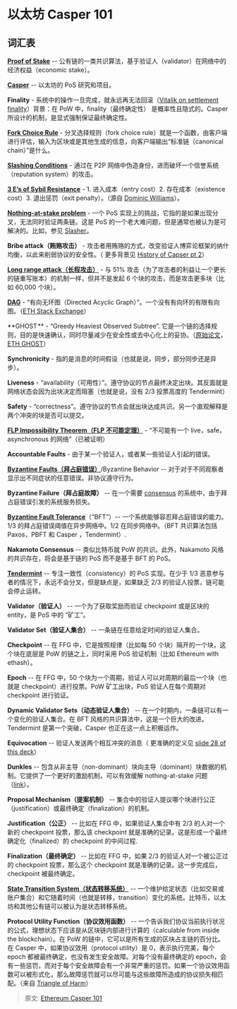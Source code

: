 以太坊 Casper 101
=================

## 词汇表

[**Proof of Stake**](https://github.com/ethereum/wiki/wiki/Proof-of-Stake-FAQ) -- 公有链的一类共识算法，基于验证人（validator）在网络中的经济权益（economic stake）。

[**Casper**](https://blog.ethereum.org/2015/08/01/introducing-casper-friendly-ghost/) -- 以太坊的 PoS 研究和项目。

**Finality** - 系统中的操作一旦完成，就永远再无法回滚（[Vitalik on settlement finality](https://medium.com/@jonchoi/an%20attack%20wherein%20a%20reputation%20system%20is%20subverted%20by%20forging%20identities%20in%20peer-to-peer%20networks)）背景：在 PoW 中，finality（最终确定性） 是概率性且隐式的。Casper 所设计的机制，是显式强制保证最终确定性。

[**Fork Choice Rule**](https://medium.com/@VitalikButerin/minimal-slashing-conditions-20f0b500fc6c) - 分叉选择规则（fork choice rule）就是一个函数，由客户端进行评估，输入为区块或是其他生成的信息，向客户端输出“标准链（canonical chain）”是什么。

[**Slashing Conditions**](https://medium.com/@VitalikButerin/minimal-slashing-conditions-20f0b500fc6c) - 通过在 P2P 网络中伪造身份，进而破坏一个信誉系统（reputation system）的攻击。

[**3 E’s of Sybil Resistance**](https://twitter.com/dominic_w/status/648330685963370496) - 1. 进入成本（entry cost）2. 存在成本（existence cost）3. 退出惩罚（exit penalty）。（源自 [Dominic Williams](https://medium.com/@dominic_w)）。

[**Nothing-at-stake problem**](https://ethereum.stackexchange.com/questions/2402/what-exactly-is-the-nothing-at-stake-problem) - 一个 PoS 实现上的挑战，它指的是如果出现分叉，无法同时验证两条链。这是 PoS 的一个老大难问题，但是通常也被认为是可解决的。比如，参见 [Slasher](https://blog.ethereum.org/2014/01/15/slasher-a-punitive-proof-of-stake-algorithm/)。

**Bribe attack（贿赂攻击）** - 攻击者用贿赂的方式，改变验证人博弈论框架的纳什均衡，以此来削弱协议的安全性。（ 更多背景见 [History of Capser pt 2](https://blog.ethereum.org/2016/12/07/history-casper-chapter-2/)）

[**Long range attack（长程攻击）**](https://blog.ethereum.org/2014/05/15/long-range-attacks-the-serious-problem-with-adaptive-proof-of-work/) - 与 51% 攻击（为了攻击者的利益让一个更长的链重写账本）的机制一样，但并不是发起 6 个块的攻击，而是攻击更多块（比如 60,000 个块）。

[**DAG**](https://en.wikipedia.org/wiki/Directed_acyclic_graph) - “有向无环图（Directed Acyclic Graph）”。一个没有有向环的有限有向图。（[ETH Stack Exchange](https://ethereum.stackexchange.com/questions/1993/what-actually-is-a-dag)）

**GHOST ** - “Greedy Heaviest Observed Subtree”. 它是一个链的选择规则，目的是快速确认，同时尽量减少在安全性或去中心化上的妥协。（[原始论文](https://eprint.iacr.org/2013/881.pdf)，[ETH GHOST](https://github.com/ethereum/wiki/wiki/White-Paper#modified-ghost-implementation)）

**Synchronicity** - 指的是消息的时间假设（也就是说，同步，部分同步还是异步）。

**Liveness** - “availability（可用性）”。遵守协议的节点最终决定出块。其反面就是网络状态会因为出块决定而阻塞（也就是说，没有 2/3 投票高度的 Tendermint）

**Safety** - “correctness”。遵守协议的节点会就出块达成共识。另一个直观解释是两个冲突的块是否可以提交。

[**FLP Impossibility Theorem（FLP 不可能定理）**](https://groups.csail.mit.edu/tds/papers/Lynch/jacm85.pdf) - “不可能有一个 live，safe，asynchronous 的网络”（已被证明）

**Accountable Faults** - 由于某一个验证人，或者某一些验证人引起的错误。

[**Byzantine Faults（拜占庭错误）**](https://en.wikipedia.org/wiki/Byzantine_fault_tolerance)/Byzantine Behavior -- 对于对于不同观察者显示出不同症状的任意错误。非协议遵守行为。

**Byzantine Failure（拜占庭故障）** -- 在一个需要 [consensus](https://en.wikipedia.org/wiki/Consensus_%28computer_science%29) 的系统中，由于拜占庭错误引发的系统服务损失。

[**Byzantine Fault Tolerance**](https://en.wikipedia.org/wiki/Byzantine_fault_tolerance)（“BFT”）-- 一个系统能够容忍拜占庭错误的能力。1/3 的拜占庭错误阈值在异步网络中。1/2 在同步网络中。（BFT 共识算法包括 Paxos，PBFT 和 Casper ，Tendermint）.

**Nakamoto Consensus** -- 类似比特币就 PoW 的共识。此外，Nakamoto 风格的共识存在，将会是基于链的 PoS 而不是基于 BFT 的 PoS。

[**Tendermint**](https://tendermint.com/static/docs/tendermint.pdf) -- 专注一致性（consistency）的 PoS 实现。在少于 1/3 恶意参与者的情况下，永远不会分叉，但是缺点是，如果缺乏 2/3 的验证人投票，链可能会停止运转。

**Validator（验证人）** -- 一个为了获取奖励而验证 checkpoint 或是区块的 entity，是 PoS 中的 “矿工”。

**Validator Set（验证人集合）** -- 一条链在任意给定时间的验证人集合。

**Checkpoint** -- 在 FFG 中，它是按照规律（比如每 50 个块）隔开的一个块，这个块在底层是 PoW 的链之上，同时采用 PoS 验证机制（比如 Ethereum with ethash）。

**Epoch** -- 在 FFG 中，50 个块为一个周期，验证人可以对周期的最后一个块（也就是 checkpoint）进行投票。PoW 矿工出块，PoS 验证人在每个周期对 checkpoint 进行验证。

**Dynamic Validator Sets（动态验证人集合）** -- 在一个时期内，一条链可以有一个变化的验证人集合。在 BFT 风格的共识算法中，这是一个巨大的改进。Tendermint 是第一个突破，Casper 也正在这一点上积极运作。

**Equivocation** -- 验证人发送两个相互冲突的消息（ 更准确的定义见 [slide 28 of this deck](https://ethereumfoundation.org/devcon2/wp-content/uploads/2016/10/A-Correct-by-Construction-Asynchronous-Casper-Protocol.pdf)）

**Dunkles** -- 包含从非主导（non-dominant）块向主导（dominant）块数据的机制。它提供了一个更好的激励机制，可以有效缓解 nothing-at-stake 问题（[link](https://ethereum.stackexchange.com/questions/19146/are-there-still-uncles-with-proof-of-stake)）。

**Proposal Mechanism（提案机制）** -- 集合中的验证人提议哪个块进行公正（justification）或最终确定（finalization）的机制。

**Justification（公正）** -- 比如在 FFG 中，如果验证人集合中有 2/3 的人对一个新的 checkpoint 投票，那么该 checkpoint 就是准确的记录。这是形成一个最终确定化（finalized）的 checkpoint 的中间过程.

**Finalization（最终确定）** -- 比如在 FFG 中，如果 2/3 的验证人对一个被公正过的 checkpoint 投票，那么这个 checkpoint 就是准确的记录。这一步完成后，checkpoint 被最终确定。

[**State Transition System（状态转移系统）**](https://github.com/ethereum/wiki/wiki/White-Paper#bitcoin-as-a-state-transition-system) -- 一个维护给定状态（比如交易或账户集合）和它随着时间（也就是转移，transition）变化的系统。比特币，以太坊和其他公有链可以被认为是状态转移系统。

**Protocol Utility Function（协议效用函数）** -- 一个告诉我们协议当前执行状况的公式，理想状态下应该是从区块链内部进行计算的（calculable from inside the blockchain）。在 PoW 的链中，它可以是所有生成的区块占主链的百分比。在 Casper 中，如果协议效用（protocol utility）是 0，表示执行完美，每个 epoch 都被最终确定，也没有发生安全故障。对每个没有最终确定的 epoch，会有一些惩罚，而对于每个安全故障会有一个非常严重的惩罚。如果一个协议效用函数可以被形式化，那么故障惩罚就可以尽可能与这些故障所造成的协议损失相匹配。（来自 [Triangle of Harm](http://vitalik.ca/general/2017/07/16/triangle_of_harm.html)）

> 原文: [Ethereum Casper 101](https://medium.com/@jonchoi/ethereum-casper-101-7a851a4f1eb0)
